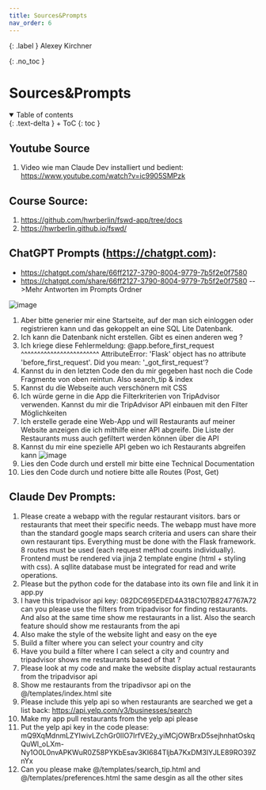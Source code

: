 ```yaml
---
title: Sources&Prompts
nav_order: 6
---
```


{: .label }
Alexey Kirchner

{: .no_toc }


# Sources&Prompts


<details open markdown="block">
{: .text-delta }
<summary>Table of contents</summary>
+ ToC
{: toc }
</details>

## Youtube Source

1. Video wie man Claude Dev installiert und bedient:
https://www.youtube.com/watch?v=ic9905SMPzk

## Course Source:
1. https://github.com/hwrberlin/fswd-app/tree/docs
2. https://hwrberlin.github.io/fswd/
   
## ChatGPT Prompts (https://chatgpt.com):
- https://chatgpt.com/share/66ff2127-3790-8004-9779-7b5f2e0f7580
- https://chatgpt.com/share/66ff2127-3790-8004-9779-7b5f2e0f7580
-->Mehr Antworten im Prompts Ordner
  
![image](https://github.com/user-attachments/assets/9960f3a8-b301-428f-9bbc-685d9180ea76)
1. Aber bitte generier mir eine Startseite, auf der man sich einloggen oder registrieren kann und das gekoppelt an eine SQL Lite Datenbank.
2. Ich kann die Datenbank nicht erstellen. Gibt es einen anderen weg ?
3. Ich kriege diese Fehlermeldung: @app.before_first_request ^^^^^^^^^^^^^^^^^^^^^^^^ AttributeError: 'Flask' object has no attribute 'before_first_request'. Did you mean: '_got_first_request'?
4. Kannst du in den letzten Code den du mir gegeben hast noch die Code Fragmente von oben reintun. Also search_tip & index
5. Kannst du die Webseite auch verschönern mit CSS
6. Ich würde gerne in die App die Filterkriterien von TripAdvisor verwenden. Kannst du mir die TripAdvisor API einbauen mit den Filter Möglichkeiten
7. Ich erstelle gerade eine Web-App und will Restaurants auf meiner Website anzeigen die ich mithilfe einer API abgreife. Die Liste der Restaurants muss auch gefiltert werden können über die API
8. Kannst du mir eine spezielle API geben wo ich Restaurants abgreifen kann
![image](https://github.com/user-attachments/assets/f023d366-6e4a-4057-bd5a-da08685d1605)
9. Lies den Code durch und erstell mir bitte eine Technical Documentation
10. Lies den Code durch und notiere bitte alle Routes (Post, Get)

## Claude Dev Prompts:

1. Please create a webapp with the regular restaurant visitors. bars or restaurants that meet their specific needs. The webapp must have more than the standard google maps search criteria and users can share their own restaurant tips. Everything must be done with the Flask framework. 8 routes must be used (each request method counts individually). Frontend must be rendered via jinja 2 template engine (html + styling with css). A sqllite database must be integrated for read and write operations.
2. Please but the python code for the database into its own file and link it in app.py
3. I have this tripadvisor api key: 082DC695EDED4A318C107B8247767A72 can you please use the filters from tripadvisor for finding restaurants. And also at the same time show me restaurants in a list. Also the search feature should show me restaurants from the api
4. Also make the style of the website light and easy on the eye
5. Build a filter where you can select your country and city
6. Have you build a filter where I can select a city and country and tripadvisor shows me restaurants based of that ?
7. Please look at my code and make the website display actual restaurants from the tripadvisor api
8. Show me restaurants from the tripadivsor api on the @/templates/index.html site
9. Please include this yelp api so when restaurants are searched we get a list back: https://api.yelp.com/v3/businesses/search
10. Make my app pull restaurants from the yelp api please
11. Put the yelp api key in the code please: mQ9XqMdnmLZYIwivLZchGr0lIO7IrfVE2y_yiMCjOWBrxD5sejhnhatOskqQuWl_oLXm-Ny1O0L0nvAPKWuR0Z58PYKbEsav3KI684TljbA7KxDM3IYJLE89RO39ZnYx
12. Can you please make @/templates/search_tip.html and @/templates/preferences.html the same desgin as all the other sites
